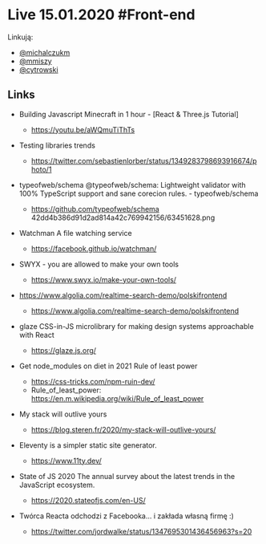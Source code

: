 # Live 15.01.2020 #Front-end

Linkują:
* [@michalczukm](https://twitter.com/michalczukm)
* [@mmiszy](https://twitter.com/mmiszy)
* [@cytrowski](https://twitter.com/cytrowski)


## Links

* Building Javascript Minecraft  in 1 hour  -  [React & Three.js Tutorial]
  * https://youtu.be/aWQmuTiThTs
* Testing libraries trends
  * https://twitter.com/sebastienlorber/status/1349283798693916674/photo/1
* typeofweb/schema
  @typeofweb/schema: Lightweight validator with 100% TypeScript support and sane corecion rules. - typeofweb/schema

  * https://github.com/typeofweb/schema
42dd4b386d91d2ad814a42c769942156/63451628.png
* Watchman A file watching service
  * https://facebook.github.io/watchman/
* SWYX - you are allowed to make your own tools
  * https://www.swyx.io/make-your-own-tools/
* https://www.algolia.com/realtime-search-demo/polskifrontend
  * https://www.algolia.com/realtime-search-demo/polskifrontend
* glaze
  CSS-in-JS microlibrary for making design systems approachable with React

  * https://glaze.js.org/
* Get node_modules on diet in 2021
  Rule of least power

  * https://css-tricks.com/npm-ruin-dev/
  * Rule_of_least_power: https://en.m.wikipedia.org/wiki/Rule_of_least_power
* My stack will outlive yours
  * https://blog.steren.fr/2020/my-stack-will-outlive-yours/
* Eleventy is a simpler static site generator.
  * https://www.11ty.dev/
* State of JS 2020
  The annual survey about the latest trends in the JavaScript ecosystem.

  * https://2020.stateofjs.com/en-US/

* Twórca Reacta odchodzi z Facebooka... i zakłada własną firmę :)
  * https://twitter.com/jordwalke/status/1347695301436456963?s=20